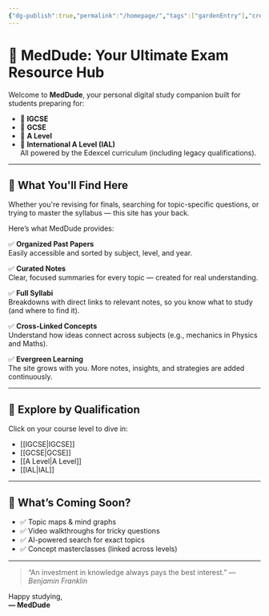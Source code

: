 ```yaml
---
{"dg-publish":true,"permalink":"/homepage/","tags":["gardenEntry"],"created":"2025-06-13T06:28:12.857+03:00","updated":"2025-06-13T07:03:59.561+03:00"}
---
```


# 🧠 MedDude: Your Ultimate Exam Resource Hub

Welcome to **MedDude**, your personal digital study companion built for students preparing for:
- 📘 **IGCSE**
- 📕 **GCSE**
- 📗 **A Level**
- 📙 **International A Level (IAL)**  
All powered by the Edexcel curriculum (including legacy qualifications).

---

## 🎯 What You'll Find Here

Whether you're revising for finals, searching for topic-specific questions, or trying to master the syllabus — this site has your back.

Here’s what MedDude provides:

✅ **Organized Past Papers**  
Easily accessible and sorted by subject, level, and year.

✅ **Curated Notes**  
Clear, focused summaries for every topic — created for real understanding.

✅ **Full Syllabi**  
Breakdowns with direct links to relevant notes, so you know what to study (and where to find it).

✅ **Cross-Linked Concepts**  
Understand how ideas connect across subjects (e.g., mechanics in Physics and Maths).

✅ **Evergreen Learning**  
The site grows with you. More notes, insights, and strategies are added continuously.

---

## 🧭 Explore by Qualification

Click on your course level to dive in:

- [[IGCSE\|IGCSE]]
- [[GCSE\|GCSE]]
- [[A Level\|A Level]]
- [[IAL\|IAL]]

---

## 🚀 What’s Coming Soon?

- ✅ Topic maps & mind graphs  
- ✅ Video walkthroughs for tricky questions  
- ✅ AI-powered search for exact topics  
- ✅ Concept masterclasses (linked across levels)

---

> “An investment in knowledge always pays the best interest.” — *Benjamin Franklin*

Happy studying,  
**— MedDude**
